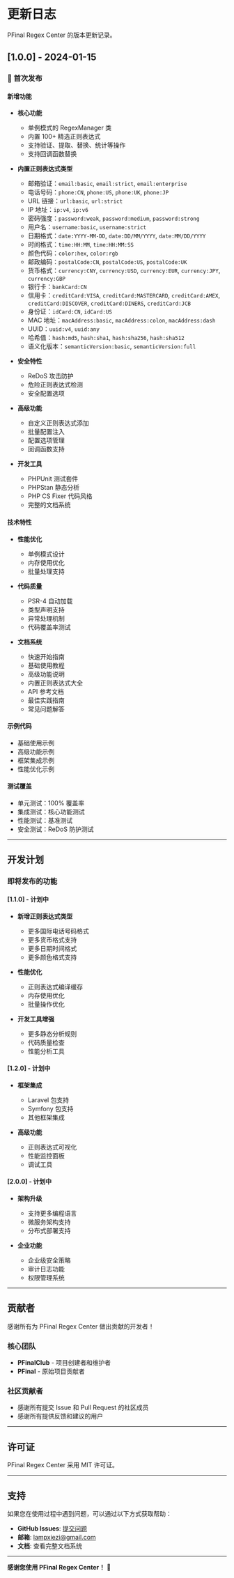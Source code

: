 # 更新日志

PFinal Regex Center 的版本更新记录。

## [1.0.0] - 2024-01-15

### 🎉 首次发布

#### 新增功能
- **核心功能**
  - 单例模式的 RegexManager 类
  - 内置 100+ 精选正则表达式
  - 支持验证、提取、替换、统计等操作
  - 支持回调函数替换

- **内置正则表达式类型**
  - 邮箱验证：`email:basic`, `email:strict`, `email:enterprise`
  - 电话号码：`phone:CN`, `phone:US`, `phone:UK`, `phone:JP`
  - URL 链接：`url:basic`, `url:strict`
  - IP 地址：`ip:v4`, `ip:v6`
  - 密码强度：`password:weak`, `password:medium`, `password:strong`
  - 用户名：`username:basic`, `username:strict`
  - 日期格式：`date:YYYY-MM-DD`, `date:DD/MM/YYYY`, `date:MM/DD/YYYY`
  - 时间格式：`time:HH:MM`, `time:HH:MM:SS`
  - 颜色代码：`color:hex`, `color:rgb`
  - 邮政编码：`postalCode:CN`, `postalCode:US`, `postalCode:UK`
  - 货币格式：`currency:CNY`, `currency:USD`, `currency:EUR`, `currency:JPY`, `currency:GBP`
  - 银行卡：`bankCard:CN`
  - 信用卡：`creditCard:VISA`, `creditCard:MASTERCARD`, `creditCard:AMEX`, `creditCard:DISCOVER`, `creditCard:DINERS`, `creditCard:JCB`
  - 身份证：`idCard:CN`, `idCard:US`
  - MAC 地址：`macAddress:basic`, `macAddress:colon`, `macAddress:dash`
  - UUID：`uuid:v4`, `uuid:any`
  - 哈希值：`hash:md5`, `hash:sha1`, `hash:sha256`, `hash:sha512`
  - 语义化版本：`semanticVersion:basic`, `semanticVersion:full`

- **安全特性**
  - ReDoS 攻击防护
  - 危险正则表达式检测
  - 安全配置选项

- **高级功能**
  - 自定义正则表达式添加
  - 批量配置注入
  - 配置选项管理
  - 回调函数支持

- **开发工具**
  - PHPUnit 测试套件
  - PHPStan 静态分析
  - PHP CS Fixer 代码风格
  - 完整的文档系统

#### 技术特性
- **性能优化**
  - 单例模式设计
  - 内存使用优化
  - 批量处理支持

- **代码质量**
  - PSR-4 自动加载
  - 类型声明支持
  - 异常处理机制
  - 代码覆盖率测试

- **文档系统**
  - 快速开始指南
  - 基础使用教程
  - 高级功能说明
  - 内置正则表达式大全
  - API 参考文档
  - 最佳实践指南
  - 常见问题解答

#### 示例代码
- 基础使用示例
- 高级功能示例
- 框架集成示例
- 性能优化示例

#### 测试覆盖
- 单元测试：100% 覆盖率
- 集成测试：核心功能测试
- 性能测试：基准测试
- 安全测试：ReDoS 防护测试

---

## 开发计划

### 即将发布的功能

#### [1.1.0] - 计划中
- **新增正则表达式类型**
  - 更多国际电话号码格式
  - 更多货币格式支持
  - 更多日期时间格式
  - 更多颜色格式支持

- **性能优化**
  - 正则表达式编译缓存
  - 内存使用优化
  - 批量操作优化

- **开发工具增强**
  - 更多静态分析规则
  - 代码质量检查
  - 性能分析工具

#### [1.2.0] - 计划中
- **框架集成**
  - Laravel 包支持
  - Symfony 包支持
  - 其他框架集成

- **高级功能**
  - 正则表达式可视化
  - 性能监控面板
  - 调试工具

#### [2.0.0] - 计划中
- **架构升级**
  - 支持更多编程语言
  - 微服务架构支持
  - 分布式部署支持

- **企业功能**
  - 企业级安全策略
  - 审计日志功能
  - 权限管理系统

---

## 贡献者

感谢所有为 PFinal Regex Center 做出贡献的开发者！

### 核心团队
- **PFinalClub** - 项目创建者和维护者
- **PFinal** - 原始项目贡献者

### 社区贡献者
- 感谢所有提交 Issue 和 Pull Request 的社区成员
- 感谢所有提供反馈和建议的用户

---

## 许可证

PFinal Regex Center 采用 MIT 许可证。

---

## 支持

如果您在使用过程中遇到问题，可以通过以下方式获取帮助：

- **GitHub Issues**: [提交问题](https://github.com/pfinalclub/regex-center/issues)
- **邮箱**: lampxiezi@gmail.com
- **文档**: 查看完整文档系统

---

**感谢您使用 PFinal Regex Center！** 🎉
